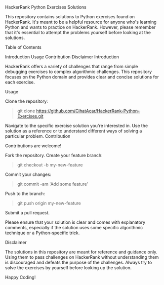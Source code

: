 
HackerRank Python Exercises Solutions

This repository contains solutions to Python exercises found on HackerRank. It's meant to be a helpful resource for anyone who's learning Python and wants to practice on HackerRank. However, please remember that it's essential to attempt the problems yourself before looking at the solutions.

Table of Contents

Introduction
Usage
Contribution
Disclaimer
Introduction

HackerRank offers a variety of challenges that range from simple debugging exercises to complex algorithmic challenges. This repository focuses on the Python domain and provides clear and concise solutions for each exercise.

Usage

Clone the repository:
> git clone https://github.com/CihatAcar/HackerRank-Python-Exercises.git

Navigate to the specific exercise solution you're interested in.
Use the solution as a reference or to understand different ways of solving a particular problem.
Contribution

Contributions are welcome!

Fork the repository.
Create your feature branch:
> git checkout -b my-new-feature

Commit your changes: 
> git commit -am 'Add some feature'

Push to the branch: 
> git push origin my-new-feature

Submit a pull request.

Please ensure that your solution is clear and comes with explanatory comments, especially if the solution uses some specific algorithmic technique or a Python-specific trick.

Disclaimer

The solutions in this repository are meant for reference and guidance only. Using them to pass challenges on HackerRank without understanding them is discouraged and defeats the purpose of the challenges. Always try to solve the exercises by yourself before looking up the solution.

Happy Coding!